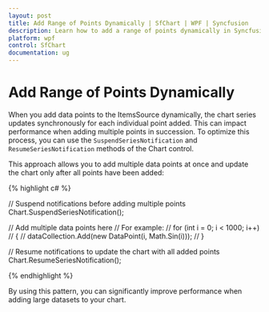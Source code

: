```yaml
---
layout: post
title: Add Range of Points Dynamically | SfChart | WPF | Syncfusion
description: Learn how to add a range of points dynamically in Syncfusion WPF Chart (SfChart) control, its elements and more.
platform: wpf
control: SfChart
documentation: ug
---
```


# Add Range of Points Dynamically

When you add data points to the ItemsSource dynamically, the chart series updates synchronously for each individual point added. This can impact performance when adding multiple points in succession. To optimize this process, you can use the `SuspendSeriesNotification` and `ResumeSeriesNotification` methods of the Chart control.

This approach allows you to add multiple data points at once and update the chart only after all points have been added:

{% highlight c# %}

// Suspend notifications before adding multiple points
Chart.SuspendSeriesNotification();

// Add multiple data points here
// For example:
// for (int i = 0; i < 1000; i++)
// {
//     dataCollection.Add(new DataPoint(i, Math.Sin(i)));
// }

// Resume notifications to update the chart with all added points
Chart.ResumeSeriesNotification();

{% endhighlight %}

By using this pattern, you can significantly improve performance when adding large datasets to your chart.